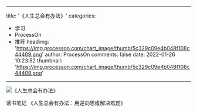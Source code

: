 
---
title: '《人生总会有办法》'
categories: 
 - 学习
 - ProcessOn
 - 推荐
headimg: 'https://img.processon.com/chart_image/thumb/5c329c09e4b048f108c44409.png'
author: ProcessOn
comments: false
date: 2022-01-26 10:23:52
thumbnail: 'https://img.processon.com/chart_image/thumb/5c329c09e4b048f108c44409.png'
---

<div>   
<img class="thumb" alt="《人生总会有办法》" src="https://img.processon.com/chart_image/thumb/5c329c09e4b048f108c44409.png" referrerpolicy="no-referrer">
<p>读书笔记 《人生总会有办法：用逆向思维解决难题》</p>  
</div>
            